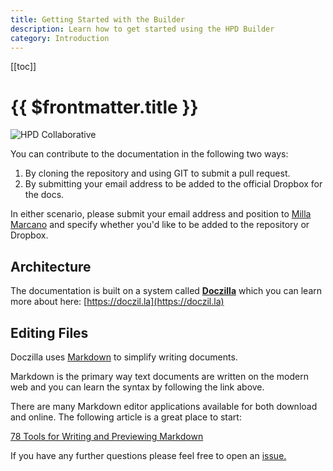 ```yaml
---
title: Getting Started with the Builder
description: Learn how to get started using the HPD Builder
category: Introduction
---
```


[[toc]]

# {{ $frontmatter.title }}

![HPD Collaborative](/logo.png)

You can contribute to the documentation in the following two ways:

1. By cloning the repository and using GIT to submit a pull request.
2. By submitting your email address to be added to the official Dropbox for the docs.

In either scenario, please submit your email address and position to [Milla Marcano](mailto:mmarcano@hpd-collaborative.org) and specify whether you'd like to be added to the repository or Dropbox.

## Architecture

The documentation is built on a system called **[Doczilla](https://doczil.la)** which you can learn more about here: [https://doczil.la](https://doczil.la)

## Editing Files

Doczilla uses [Markdown](https://daringfireball.net/projects/markdown/syntax) to simplify writing documents.

Markdown is the primary way text documents are written on the modern web and you can learn the syntax by following the link above.

There are many Markdown editor applications available for both download and online. The following article is a great place to start:

[78 Tools for Writing and Previewing Markdown](https://mashable.com/2013/06/24/markdown-tools/#9LvuLGYc.ZqQ)

If you have any further questions please feel free to open an [issue.](https://github.com/HPDCollaborative/docs/issues)
